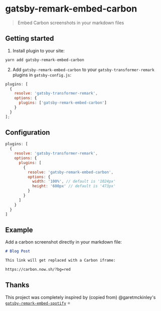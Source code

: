 # gatsby-remark-embed-carbon
> Embed Carbon screenshots in your markdown files

## Getting started

1. Install plugin to your site:

```bash
yarn add gatsby-remark-embed-carbon
```

2. Add `gatsby-remark-embed-carbon` to your `gatsby-transformer-remark` plugins in `gatsby-config.js`:

```js
plugins: [
  {
    resolve: 'gatsby-transformer-remark',
    options: {
      plugins: ['gatsby-remark-embed-carbon']
    }
  }
];
```

## Configuration

```js
plugins: [
  {
    resolve: 'gatsby-transformer-remark',
    options: {
      plugins: [
        {
          resolve: 'gatsby-remark-embed-carbon',
          options: {
            width: '100%', // default is '1024px'
            height: '600px' // default is '473px'
          }
        }
      ]
    }
  }
]
```

## Example
Add a carbon screenshot directly in your markdown file:

```md
# Blog Post

This link will get replaced with a Carbon iframe:

https://carbon.now.sh/?bg=red
```

## Thanks
This project was completely inspired by (copied from) @garetmckinley's [`gatsby-remark-embed-spotify`](gatsby-remark-embed-spotify) :star:
